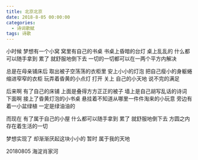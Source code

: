 ```yaml
---
title: 北京北京
date: 2018-8-05 00:00:00
categories:
  - 诗词歌赋
tags: 诗歌
---
```


小时候
梦想有一个小窝
窝里有自己的书桌
书桌上昏暗的台灯
桌上乱乱的
什么都可以随手拿到
累了
就舒服地倒下去
一切的一切都可以在一两个平方内解决
 
总是在母亲铺床后
取出被子空荡荡的衣柜里
安上小小的灯泡
把自己瘦小的身躯蜷缩进窄窄的衣柜
玩弄着昏黄的小点灯
打开
关上
自己的小天地
说不完的满足

后来啊
有了自己的床铺
上面是叠得方方正正的被子
墙上是自己胡写乱话的诗词
下面啊
接上了昏黄灯泡的小书桌
悬挂着不知道从哪里一件件淘来的小玩意
旁边有着一小盆绿植
一定是绿油油的

而现在
有了属于自己的小屋
什么都可以随手拿到
累了
就舒服地倒下去
方圆之内存在着生活的一切

梦想实现了
却渐渐厌起这块小小的
暂时
属于我的天地

20180805 海淀肖家河